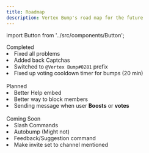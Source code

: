 ```yaml
---
title: Roadmap
description: Vertex Bump's road map for the future
---
```

import Button from '../src/components/Button';

<div className="roadmap-completed">
  <div className="title">
  Completed
  </div>
  <li>Fixed all problems</li>
  <li>Added back Captchas</li>
  <li>Switched to <code>@Vertex Bump#0281</code> prefix</li>
  <li>Fixed up voting cooldown timer for bumps (20 min)</li>
</div>
<br/>
<div className="roadmap-planned">
  <div className="title">
  Planned
  </div>
  <li>Better Help embed</li>
  <li>Better way to block members</li>
  <li>Sending message when user <strong>Boosts</strong> or <strong>votes</strong></li>
</div>
<br/>
<div className="roadmap-coming-soon">
  <div className="title">
  Coming Soon
  </div>
  <li>Slash Commands</li>
  <li>Autobump (Might not)</li>
  <li>Feedback/Suggestion command</li>
  <li>Make invite set to channel mentioned</li>
</div>

